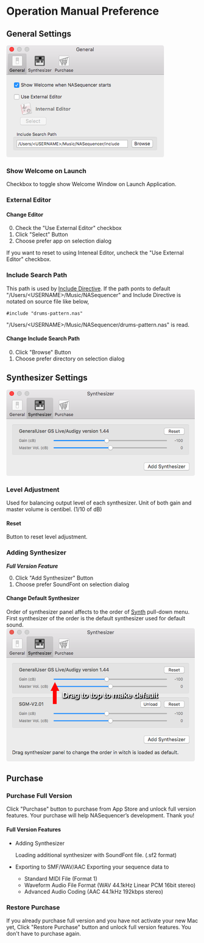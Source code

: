 Operation Manual Preference
===========================

General Settings
----------------
![](../shared/preference-general.png)

### Show Welcome on Launch
Checkbox to toggle show Welcome Window on Launch Application.

### External Editor
#### Change Editor
0. Check the "Use External Editor" checkbox
0. Click "Select" Button
0. Choose prefer app on selection dialog

If you want to reset to using Inteneal Editor, uncheck the "Use External Editor" checkbox.

### Include Search Path
This path is used by [Include Directive](TODO).
If the path ponts to default "/Users/\<USERNAME\>/Music/NASequencer" and Include Directive is notated on source file like below,
```
#include "drums-pattern.nas"
```
"/Users/\<USERNAME\>/Music/NASequencer/drums-pattern.nas" is read.

#### Change Include Search Path
0. Click "Browse" Button
0. Choose prefer directory on selection dialog

Synthesizer Settings
--------------------
![](../shared/preference-synthesizer-1.png)

### Level Adjustment
Used for balancing output level of each synthesizer. Unit of both gain and master volume is centibel. (1/10 of dB)

#### Reset
Button to reset level adjustment.

### Adding Synthesizer
_**Full Version Feature**_

0. Click "Add Synthesizer" Button
0. Choose prefer SoundFont on selection dialog

#### Change Default Synthesizer
Order of synthesizer panel affects to the order of [Synth](./operation-manual-general.md#synth) pull-down menu.
First synthesizer of the order is the default synthesizer used for default sound.
![](../shared/preference-synthesizer-2.png)

Purchase
--------
### Purchase Full Version
Click "Purchase" button to purchase from App Store and unlock full version features.
Your purchase will help NASequencer’s development. Thank you!

#### Full Version Features
- Adding Synthesizer

    Loading additional synthesizer with SoundFont file. (.sf2 format)

- Exporting to SMF/WAV/AAC
    Exporting your sequence data to

    - Standard MIDI File (Format 1)
    - Waveform Audio File Format (WAV 44.1kHz Linear PCM 16bit stereo)
    - Advanced Audio Coding (AAC 44.1kHz 192kbps stereo)

### Restore Purchase
If you already purchase full version and you have not activate your new Mac yet, Click "Restore Purchase" button and unlock full version features.
You don't have to purchase again.

